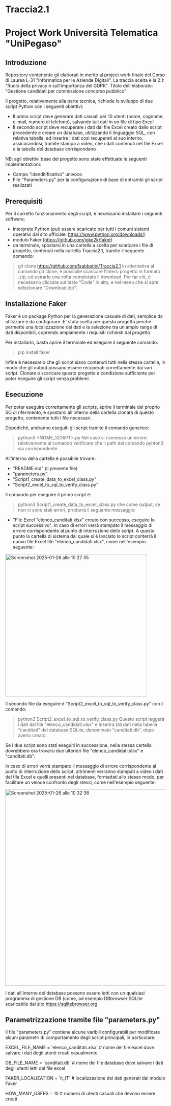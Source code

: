 # Traccia2.1
 
# Project Work Università Telematica "UniPegaso"

## Introduzione

Repository contenente gli elaborati in merito al project work finale del Corso di Laurea L-31 "Informatica per le Aziende Digitali".
La traccia scelta è la 2.1: "Ruolo della privacy e sull'importanza del GDPR".
Titolo dell'elaborato: "Gestione candidati per commissione concorso pubblico"

Il progetto, relativamente alla parte tecnica, richiede lo sviluppo di due script Python con i seguenti obiettivi:
- Il primo script deve generare dati casuali per 10 utenti (nome, cognome, e-mail, numero di telefono), salvando tali dati in un file di tipo Excel
- Il secondo script deve recuperare i dati dal file Excel creato dallo script precedente e creare un database, utilizzando il linguaggio SQL, con relativa tabella,  ed inserire i dati così recuperati al suo interno, assicurandosi, tramite stampa a video, che i dati contenuti nel file Excel e la tabella del database corrispondano
  
NB: agli obiettivi base del progetto sono state effettuate le seguenti implementazioni:
- Campo "idenditificativo" univoco
- File "Parameters.py" per la configurazione di base di entrambi gli script realizzati

## Prerequisiti

Per il corretto funzionamento degli script, è necessario installare i seguenti software:
- interprete Python (può essere scaricato per tutti i comuni sistemi operativi dal sito ufficiale: https://www.python.org/downloads/)
- modulo Faker (https://github.com/joke2k/faker)
- da terminale, spostarsi in una cartella a scelta per scaricare i file di progetto, contenuti nella cartella Traccia2.1, tramite il seguente comando:
> git clone https://github.com/fsabbatini/Traccia2.1
In alternativa al comando git clone, è possibile scaricare l'intero progetto in formato .zip, ed estrarlo una volta completato il download. Per far ciò, è necessario cliccare sul tasto "Code" in alto, e nel menu che si apre selezionare "Download zip".

## Installazione Faker

Faker è un package Python per la generazione casuale di dati, semplice da utilizzare e da configurare. E' stata scelta per questo progetto perché permette una localizzazione dei dati e la selezione tra un ampio range di dati disponibili, coprendo ampiamente i requisiti richiesti dal progetto.

Per installarlo, basta aprire il terminale ed eseguire il seguente comando:
> pip install faker

Infine è necessario che gli script siano contenuti tutti nella stessa cartella, in modo che gli output possano essere recuperati correttamente dai vari script.
Clonare o scaricare questo progetto è condizione sufficiente per poter eseguire gli script senza problemi.

## Esecuzione

Per poter eseguire correttamente gli scripts, aprire il terminale del proprio SO di riferimento, e spostarsi all'interno della cartella clonata di questo progetto, contenente tutti i file necessari.

Dopodiché, andranno eseguiti gli script tramite il comando generico:
> python3 <NOME_SCRIPT>.py
Nel caso si ricevesse un errore relativamente al comando verificare che il path del comando pyhton3 sia corrispondente

All'interno della cartella è possibile trovare:
- "README.md" (il presente file)
- "parameters.py"
- "Script1_create_data_to_excel_class.py"
- "Script2_excel_to_sql_to_verify_class.py"


Il comando per eseguire il primo script è:
> python3 Script1_create_data_to_excel_class.py
che come output, se non ci sono stati errori, produrrà il seguente messaggio:
- "File Excel "elenco_canditati.xlsx" creato con successo, eseguire lo script successivo".
In caso di errori verrà stampato il messaggio di errore corrispondente al punto di interruzione dello script.
A questo punto la cartella di sistema dal quale si è lanciato lo script conterrà il nuovo file Excel file "elenco_candidati.xlsx", come nell'esempio seguente:

<img width="445" alt="Screenshot 2025-01-26 alle 10 27 35" src="https://github.com/user-attachments/assets/b2956cab-8599-41e7-8d3a-d1d324b10c18" />



Il secondo file da eseguire è "Script2_excel_to_sql_to_verify_class.py" con il comando:
> python3 Script2_excel_to_sql_to_verify_class.py
Questo script leggerà i dati dal file "elenco_candidati.xlsx" e inserirà tali dati nella tabella "canditati" del database SQLite, denominato "canditati.db", dopo averlo creato.

Se i due script sono stati eseguiti in successione, nella stessa cartella dovrebbero ora trovarsi due ulteriori file "elenco_candidati.xlsx" e "canditati.db". 

In caso di errori verrà stampato il messaggio di errore corrispondente al punto di interruzione dello script, altrimenti verranno stampati a video i dati del file Excel e quelli presenti nel database, formattati allo stesso modo, per facilitare un veloce confronto degli stessi, come nell'esempio seguente:

<img width="614" alt="Screenshot 2025-01-26 alle 10 32 38" src="https://github.com/user-attachments/assets/911fdb41-0af8-44e9-aa40-4367ccb8c33a" />


I dati all'interno del database possono essere letti con un qualsiasi programma di gestione DB (come, ad esempio DBbrowser SQLite scaricabile dal sito https://sqlitebrowser.org

## Parametrizzazione tramite file "parameters.py"
Il file "parameters.py" contiene alcune varibili configurabili per modificare alcuni parametri di comportamento degli script principali, in particolare:

EXCEL_FILE_NAME = 'elenco_canditati.xlsx'   # nome del file excel dove salvare i dati degli utenti creati casualmente

DB_FILE_NAME = 'canditati.db'   # nome del file database dove salvare i dati degli utenti letti dal file excel

FAKER_LOCALIZATION = 'it_IT'    # localizzazione dei dati generati dal modulo Faker

HOW_MANY_USERS = 10 # numero di utenti casuali che devono essere creati 

